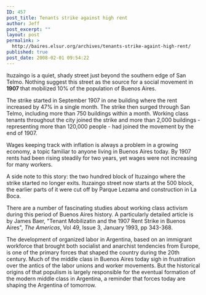 ```yaml
---
ID: 457
post_title: Tenants strike against high rent
author: Jeff
post_excerpt: ""
layout: post
permalink: >
  http://baires.elsur.org/archives/tenants-strike-againt-high-rent/
published: true
post_date: 2008-02-01 09:54:22
---
```

Ituzaingo is a quiet, shady street just beyond the southern edge of San Telmo. Nothing suggest this street as the source for a social movement in <strong>1907 </strong>that mobilized 10% of the population of Buenos Aires. 

The strike started in September 1907 in one building where the rent increased by 47% in a single month. The strike then surged through San Telmo, including more than 750 buildings within a month. Working class tenants throughout the city joined the strike and more than 2,000 buildings - representing more than 120,000 people - had joined the movement by the end of 1907. 

Wages keeping track with inflation is always a problem in a growing economy, a topic familiar to anyone living in Buenos Aires today. By 1907 rents had been rising steadily for two years, yet wages were not increasing for many workers.

A side note to this story: the two hundred block of Ituzaingo where the strike started no longer exits. Ituzaingo street now starts at the 500 block, the earlier parts of it were cut off by Parque Lezama and construction in La Boca. 

There are a number of fascinating studies about working class activism during this period of Buenos Aires history. A particularly detailed article is by James Baer, "Tenant Mobilizatin and the 1907 Rent Strike in Buenos Aires", <em>The Americas</em>, Vol 49, Issue 3, January 1993, pp 343-368. 

The development of organized labor in Argentina, based on an immigrant workforce that brought both socialist and anarchist tendencies from Europe, is one of the primary forces that shaped the country during the 20th century.  Much of the middle class in Buenos Aires today sigh in frustration over the antics of the labor unions and worker movements. But the historical origins of that populism is largely responsible for the eventual formation of the modern middle class in Argentina, a reminder that forces today are shaping the Argentina of tomorrow.